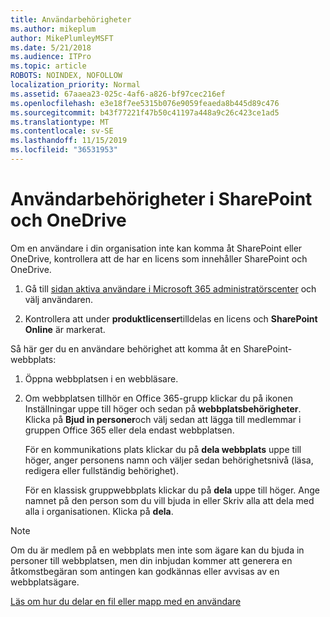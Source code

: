 ```yaml
---
title: Användarbehörigheter
ms.author: mikeplum
author: MikePlumleyMSFT
ms.date: 5/21/2018
ms.audience: ITPro
ms.topic: article
ROBOTS: NOINDEX, NOFOLLOW
localization_priority: Normal
ms.assetid: 67aaea23-025c-4af6-a826-bf97cec216ef
ms.openlocfilehash: e3e18f7ee5315b076e9059feaeda8b445d89c476
ms.sourcegitcommit: b43f77221f47b50c41197a448a9c26c423ce1ad5
ms.translationtype: MT
ms.contentlocale: sv-SE
ms.lasthandoff: 11/15/2019
ms.locfileid: "36531953"
---
```

# <a name="user-permissions-in-sharepoint-and-onedrive"></a>Användarbehörigheter i SharePoint och OneDrive

Om en användare i din organisation inte kan komma åt SharePoint eller OneDrive, kontrollera att de har en licens som innehåller SharePoint och OneDrive. 
  
1. Gå till [sidan aktiva användare i Microsoft 365 administratörscenter](https://portal.office.com/adminportal/home#/users) och välj användaren. 
    
2. Kontrollera att under **produktlicenser**tilldelas en licens och **SharePoint Online** är markerat. 
    
 Så här ger du en användare behörighet att komma åt en SharePoint-webbplats: 
  
1. Öppna webbplatsen i en webbläsare.
    
2. Om webbplatsen tillhör en Office 365-grupp klickar du på ikonen Inställningar uppe till höger och sedan på **webbplatsbehörigheter**. Klicka på **Bjud in personer**och välj sedan att lägga till medlemmar i gruppen Office 365 eller dela endast webbplatsen. 
    
    För en kommunikations plats klickar du på **dela webbplats** uppe till höger, anger personens namn och väljer sedan behörighetsnivå (läsa, redigera eller fullständig behörighet). 
    
    För en klassisk gruppwebbplats klickar du på **dela** uppe till höger. Ange namnet på den person som du vill bjuda in eller Skriv alla att dela med alla i organisationen. Klicka på **dela**.
    
> [!NOTE]
> Om du är medlem på en webbplats men inte som ägare kan du bjuda in personer till webbplatsen, men din inbjudan kommer att generera en åtkomstbegäran som antingen kan godkännas eller avvisas av en webbplatsägare. 
  
[Läs om hur du delar en fil eller mapp med en användare](https://go.microsoft.com/fwlink/?linkid=533408)
  

